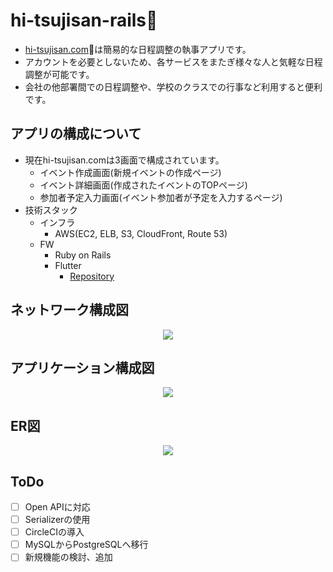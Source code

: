 # hi-tsujisan-rails🐑
- [hi-tsujisan.com](https://hi-tsujisan.com/)🐑は簡易的な日程調整の執事アプリです。
- アカウントを必要としないため、各サービスをまたぎ様々な人と気軽な日程調整が可能です。
- 会社の他部署間での日程調整や、学校のクラスでの行事など利用すると便利です。

## アプリの構成について
- 現在hi-tsujisan.comは3画面で構成されています。
    - イベント作成画面(新規イベントの作成ページ)
    - イベント詳細画面(作成されたイベントのTOPページ)
    - 参加者予定入力画面(イベント参加者が予定を入力するページ)
- 技術スタック
    - インフラ
        - AWS(EC2, ELB, S3, CloudFront, Route 53)
    - FW
        - Ruby on Rails
        - Flutter
            - [Repository](https://github.com/gyvm/hi-tsujisan-frontend)

## ネットワーク構成図
<!-- ![hitsujisan-network](https://user-images.githubusercontent.com/77700130/134404371-efd4807c-7186-41d2-bd0d-e4e10a625dda.jpg) -->
<p align="center">
<img src="https://user-images.githubusercontent.com/77700130/134404371-efd4807c-7186-41d2-bd0d-e4e10a625dda.jpg"/>
</p>
  
## アプリケーション構成図
<!-- ![hitsujisan-application](https://user-images.githubusercontent.com/77700130/134404265-ba3fa110-5cd2-4515-a6a7-d87828e840ac.jpg) -->
<p align="center">
<img src="https://user-images.githubusercontent.com/77700130/134404265-ba3fa110-5cd2-4515-a6a7-d87828e840ac.jpg"/>
</p>

## ER図
<!-- ![hitsujisan-schema](https://user-images.githubusercontent.com/77700130/134404219-f451c53d-b82e-4a7e-a1f0-1c1383330d19.png) -->
<p align="center">
<img src="https://user-images.githubusercontent.com/77700130/134404219-f451c53d-b82e-4a7e-a1f0-1c1383330d19.png"/>
</p>

## ToDo
- [ ] Open APIに対応
- [ ] Serializerの使用
- [ ] CircleCIの導入
- [ ] MySQLからPostgreSQLへ移行
- [ ] 新規機能の検討、追加

